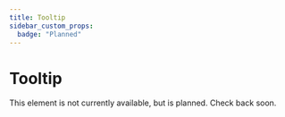 ```yaml
---
title: Tooltip
sidebar_custom_props:
  badge: "Planned"
---
```


# Tooltip

This element is not currently available, but is planned. Check back soon.